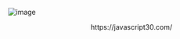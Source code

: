 ![image](https://user-images.githubusercontent.com/64846552/226470450-a6cf9aef-8eaf-4529-89d1-ad44afa4c55a.png)

<p align="center">https://javascript30.com/</p>
